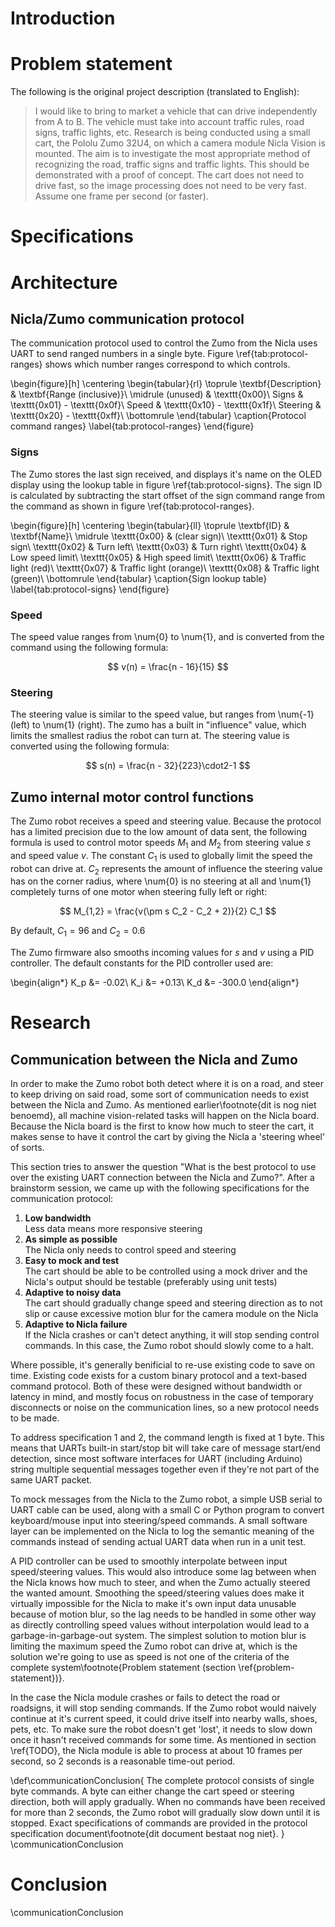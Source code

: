 # Introduction

# Problem statement

The following is the original project description (translated to English):

> I would like to bring to market a vehicle that can drive independently from A
> to B. The vehicle must take into account traffic rules, road signs, traffic
> lights, etc. Research is being conducted using a small cart, the Pololu Zumo
> 32U4, on which a camera module Nicla Vision is mounted. The aim is to
> investigate the most appropriate method of recognizing the road, traffic
> signs and traffic lights. This should be demonstrated with a proof of
> concept. The cart does not need to drive fast, so the image processing does
> not need to be very fast. Assume one frame per second (or faster).

# Specifications

# Architecture

## Nicla/Zumo communication protocol

The communication protocol used to control the Zumo from the Nicla uses UART to
send ranged numbers in a single byte. Figure \ref{tab:protocol-ranges} shows
which number ranges correspond to which controls.

\begin{figure}[h]
\centering
\begin{tabular}{rl}
\toprule
\textbf{Description} & \textbf{Range (inclusive)}\\
\midrule
(unused) & \texttt{0x00}\\
Signs & \texttt{0x01} - \texttt{0x0f}\\
Speed & \texttt{0x10} - \texttt{0x1f}\\
Steering & \texttt{0x20} - \texttt{0xff}\\
\bottomrule
\end{tabular}
\caption{Protocol command ranges}
\label{tab:protocol-ranges}
\end{figure}

### Signs

The Zumo stores the last sign received, and displays it's name on the OLED
display using the lookup table in figure \ref{tab:protocol-signs}. The sign ID
is calculated by subtracting the start offset of the sign command range from
the command as shown in figure \ref{tab:protocol-ranges}.

\begin{figure}[h]
\centering
\begin{tabular}{ll}
\toprule
\textbf{ID} & \textbf{Name}\\
\midrule
\texttt{0x00} & (clear sign)\\
\texttt{0x01} & Stop sign\\
\texttt{0x02} & Turn left\\
\texttt{0x03} & Turn right\\
\texttt{0x04} & Low speed limit\\
\texttt{0x05} & High speed limit\\
\texttt{0x06} & Traffic light (red)\\
\texttt{0x07} & Traffic light (orange)\\
\texttt{0x08} & Traffic light (green)\\
\bottomrule
\end{tabular}
\caption{Sign lookup table}
\label{tab:protocol-signs}
\end{figure}

### Speed

The speed value ranges from \num{0} to \num{1}, and is converted from the
command using the following formula:

$$ v(n) = \frac{n - 16}{15} $$

### Steering

The steering value is similar to the speed value, but ranges from \num{-1}
(left) to \num{1} (right). The zumo has a built in "influence" value, which
limits the smallest radius the robot can turn at. The steering value is
converted using the following formula:

$$ s(n) = \frac{n - 32}{223}\cdot2-1 $$

## Zumo internal motor control functions

The Zumo robot receives a speed and steering value. Because the protocol has a
limited precision due to the low amount of data sent, the following formula is
used to control motor speeds $M_1$ and $M_2$ from steering value $s$ and speed
value $v$. The constant $C_1$ is used to globally limit the speed the robot can
drive at. $C_2$ represents the amount of influence the steering value has on
the corner radius, where \num{0} is no steering at all and \num{1} completely
turns of one motor when steering fully left or right:

$$ M_{1,2} = \frac{v(\pm s C_2 - C_2 + 2)}{2} C_1 $$

By default, $C_1 = \num{96}$ and $C_2 = \num{0.6}$

The Zumo firmware also smooths incoming values for $s$ and $v$ using a PID
controller. The default constants for the PID controller used are:

\begin{align*}
K_p &= -0.02\\
K_i &= +0.13\\
K_d &= -300.0
\end{align*}

# Research

## Communication between the Nicla and Zumo

In order to make the Zumo robot both detect where it is on a road, and steer to
keep driving on said road, some sort of communication needs to exist between
the Nicla and Zumo. As mentioned earlier\footnote{dit is nog niet benoemd}, all
machine vision-related tasks will happen on the Nicla board. Because the Nicla
board is the first to know how much to steer the cart, it makes sense to have
it control the cart by giving the Nicla a 'steering wheel' of sorts.

This section tries to answer the question "What is the best protocol to use
over the existing UART connection between the Nicla and Zumo?". After a
brainstorm session, we came up with the following specifications for the
communication protocol:

1. **Low bandwidth**  
   Less data means more responsive steering
2. **As simple as possible**  
   The Nicla only needs to control speed and steering
3. **Easy to mock and test**  
   The cart should be able to be controlled using a mock driver and the Nicla's
   output should be testable (preferably using unit tests)
4. **Adaptive to noisy data**  
   The cart should gradually change speed and steering direction as to not slip
   or cause excessive motion blur for the camera module on the Nicla
5. **Adaptive to Nicla failure**  
   If the Nicla crashes or can't detect anything, it will stop sending control
   commands. In this case, the Zumo robot should slowly come to a halt.

Where possible, it's generally benificial to re-use existing code to save on
time. Existing code exists for a custom binary protocol and a text-based
command protocol. Both of these were designed without bandwidth or latency in
mind, and mostly focus on robustness in the case of temporary disconnects or
noise on the communication lines, so a new protocol needs to be made.

To address specification 1 and 2, the command length is fixed at 1 byte. This
means that UARTs built-in start/stop bit will take care of message start/end
detection, since most software interfaces for UART (including Arduino) string
multiple sequential messages together even if they're not part of the same UART
packet.

To mock messages from the Nicla to the Zumo robot, a simple USB serial to UART
cable can be used, along with a small C or Python program to convert
keyboard/mouse input into steering/speed commands. A small software layer can
be implemented on the Nicla to log the semantic meaning of the commands instead
of sending actual UART data when run in a unit test.

A PID controller can be used to smoothly interpolate between input
speed/steering values. This would also introduce some lag between when the
Nicla knows how much to steer, and when the Zumo actually steered the wanted
amount. Smoothing the speed/steering values does make it virtually impossible
for the Nicla to make it's own input data unusable because of motion blur, so
the lag needs to be handled in some other way as directly controlling speed
values without interpolation would lead to a garbage-in-garbage-out system. The
simplest solution to motion blur is limiting the maximum speed the Zumo robot
can drive at, which is the solution we're going to use as speed is not one of
the criteria of the complete system\footnote{Problem statement
(section \ref{problem-statement})}.

In the case the Nicla module crashes or fails to detect the road or roadsigns,
it will stop sending commands. If the Zumo robot would naively continue at it's
current speed, it could drive itself into nearby walls, shoes, pets, etc. To
make sure the robot doesn't get 'lost', it needs to slow down once it hasn't
received commands for some time. As mentioned in section \ref{TODO}, the Nicla
module is able to process at about 10 frames per second, so 2 seconds is a
reasonable time-out period.

\def\communicationConclusion{
The complete protocol consists of single byte commands. A byte can either
change the cart speed or steering direction, both will apply gradually. When no
commands have been received for more than 2 seconds, the Zumo robot will
gradually slow down until it is stopped. Exact specifications of commands are
provided in the protocol specification document\footnote{dit document bestaat
nog niet}.
}
\communicationConclusion

# Conclusion

\communicationConclusion
